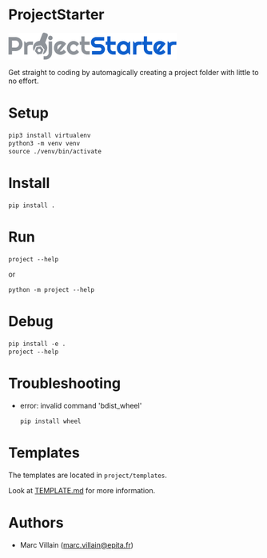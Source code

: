 ProjectStarter
===

![ProjectStarter](logo.png?raw=true "ProjectStarter logo")

Get straight to coding by automagically creating a project folder with little to no effort.

# Setup

```shell script
pip3 install virtualenv
python3 -m venv venv
source ./venv/bin/activate
```

# Install

```shell script
pip install .
```

# Run

```shell script
project --help
```

or

```shell script
python -m project --help
```

# Debug

```shell script
pip install -e .
project --help
```

# Troubleshooting

* error: invalid command 'bdist_wheel'
  ```
  pip install wheel
  ```

# Templates

The templates are located in `project/templates`.

Look at [TEMPLATE.md](TEMPLATE.md) for more information.

# Authors

* Marc Villain (marc.villain@epita.fr)


